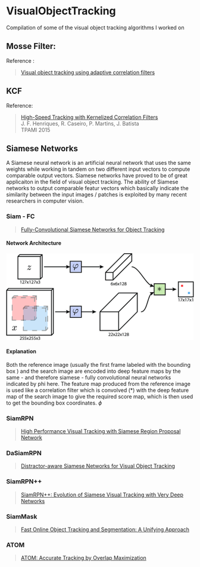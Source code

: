 # VisualObjectTracking
Compilation of some of the visual object tracking algorithms I worked on

## Mosse Filter:
Reference : 
> [Visual object tracking using adaptive correlation filters](https://ieeexplore.ieee.org/document/5539960/)

## KCF
Reference:
> [High-Speed Tracking with Kernelized Correlation Filters](http://www.robots.ox.ac.uk/~joao/publications/henriques_tpami2015.pdf)<br>
> J. F. Henriques, R. Caseiro, P. Martins, J. Batista<br>
> TPAMI 2015

## Siamese Networks

A Siamese neural network is an artificial neural network that uses the same weights while working in tandem on two different input vectors to compute comparable output vectors. Siamese networks have proved to be of great applicaiton in the field of visual object tracking. The ability of Siamese networks to output comparable featur vectors which basically indicate the similarity between the input images / patches is exploited by many recent researchers in computer vision.

### Siam - FC 

> [Fully-Convolutional Siamese Networks for Object Tracking](https://arxiv.org/abs/1606.09549)

#### Network Architecture

![Network Architecture](Images/siamfc.jpg?raw=true)

#### Explanation

Both the reference image (usually the first frame labeled with the bounding box ) and the search image are encoded into deep feature maps by the same - and therefore siamese - fully convolutional neural networks indicated by phi here. The feature map produced from the reference image is used like a correlation filter which is convolved (\*) with the deep feature map of the search image to give the required score map, which is then used to get the bounding box coordinates.
$\phi$ 


### SiamRPN

> [High Performance Visual Tracking with Siamese Region Proposal Network](http://openaccess.thecvf.com/content_cvpr_2018/html/Li_High_Performance_Visual_CVPR_2018_paper.html)

### DaSiamRPN

> [Distractor-aware Siamese Networks for Visual Object Tracking](https://arxiv.org/abs/1808.06048)

### SiamRPN++

> [SiamRPN++: Evolution of Siamese Visual Tracking with Very Deep Networks](https://arxiv.org/abs/1812.11703)

### SiamMask

> [Fast Online Object Tracking and Segmentation: A Unifying Approach](https://arxiv.org/abs/1812.05050)

### ATOM

> [ATOM: Accurate Tracking by Overlap Maximization](https://arxiv.org/abs/1811.07628)

